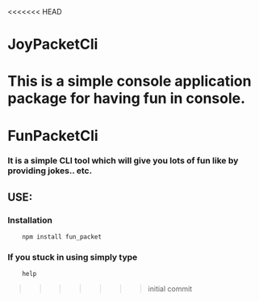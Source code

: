 <<<<<<< HEAD
# JoyPacketCli
This is a simple console application package for having fun in console.
=======
# FunPacketCli


### It is a simple CLI tool which will give you lots of fun like by providing jokes.. etc.

## USE:

### Installation

```
    npm install fun_packet

```

### If you stuck in using simply type

```
    help
```
>>>>>>> initial commit
